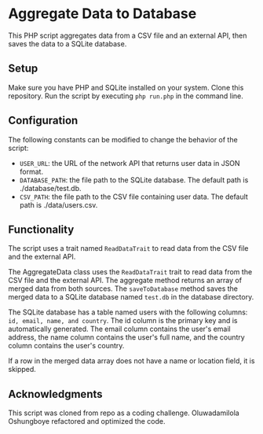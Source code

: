 
# Aggregate Data to Database
This PHP script aggregates data from a CSV file and an external API, then saves the data to a SQLite database.

## Setup
Make sure you have PHP and SQLite installed on your system.
Clone this repository.
Run the script by executing `php run.php` in the command line.

## Configuration
The following constants can be modified to change the behavior of the script:

- `USER_URL`: the URL of the network API that returns user data in JSON format.
- `DATABASE_PATH`: the file path to the SQLite database. The default path is ./database/test.db.
- `CSV_PATH`: the file path to the CSV file containing user data. The default path is ./data/users.csv.

## Functionality
The script uses a trait named `ReadDataTrait` to read data from the CSV file and the external API.

The AggregateData class uses the `ReadDataTrait` trait to read data from the CSV file and the external API. The aggregate method returns an array of merged data from both sources. The `saveToDatabase` method saves the merged data to a SQLite database named `test.db` in the database directory.

The SQLite database has a table named users with the following columns: `id, email, name, and country`. The id column is the primary key and is automatically generated. The email column contains the user's email address, the name column contains the user's full name, and the country column contains the user's country.

If a row in the merged data array does not have a name or location field, it is skipped.

## Acknowledgments
This script was cloned from repo as a coding challenge. Oluwadamilola Oshungboye refactored and optimized the code.